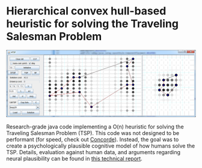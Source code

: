 Hierarchical convex hull-based heuristic for solving the Traveling Salesman Problem
=============

![logo](screenshot.png)

Research-grade java code implementing a O(n) heuristic for solving the Traveling Salesman Problem (TSP). This code was not designed to be performant (for speed, check out [Concorde](http://www.math.uwaterloo.ca/tsp/concorde.html)). Instead, the goal was to create a psychologically plausible cognitive model of how humans solve the TSP. Details, evaluation against human data, and arguments regarding neural plausibility can be found in [this technical report](madl_tsp_paper.pdf).
